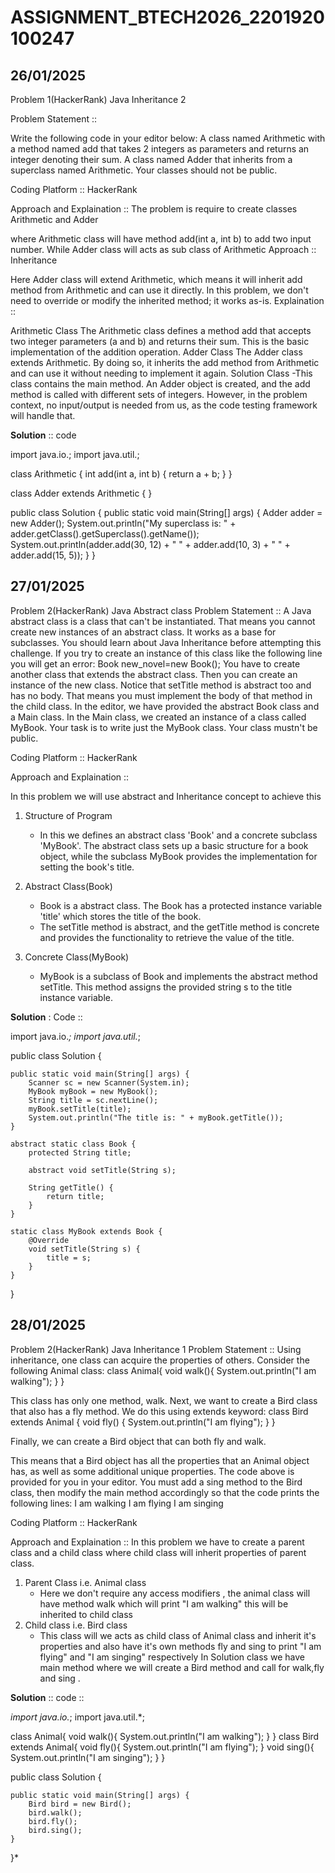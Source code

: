 # ASSIGNMENT_BTECH2026_2201920100247

## 26/01/2025
Problem 1(HackerRank)
Java Inheritance 2

Problem Statement ::

Write the following code in your editor below: A class named Arithmetic with a method named add that takes 2 integers as parameters and returns an integer denoting their sum. A class named Adder that inherits from a superclass named Arithmetic. Your classes should not be public.

Coding Platform :: HackerRank

Approach and Explaination :: The problem is require to create classes Arithmetic and Adder

where Arithmetic class will have method add(int a, int b) to add two input number.
While Adder class will acts as sub class of Arithmetic
Approach :: Inheritance

Here Adder class will extend Arithmetic, which means it will inherit add method from Arithmetic and can use it directly. In this problem, we don't need to override or modify the inherited method; it works as-is.
Explaination ::

Arithmetic Class
The Arithmetic class defines a method add that accepts two integer parameters (a and b) and returns their sum. This is the basic implementation of the addition operation.
Adder Class
The Adder class extends Arithmetic. By doing so, it inherits the add method from Arithmetic and can use it without needing to implement it again.
Solution Class -This class contains the main method. An Adder object is created, and the add method is called with different sets of integers. However, in the problem context, no input/output is needed from us, as the code testing framework will handle that.

**Solution** :: code

import java.io.; 
import java.util.;

class Arithmetic { 
  int add(int a, int b) { 
      return a + b;
      } 
  }

class Adder extends Arithmetic { 
  }

public class Solution { 
  public static void main(String[] args) { 
    Adder adder = new Adder(); 
    System.out.println("My superclass is: " + adder.getClass().getSuperclass().getName()); 
    System.out.println(adder.add(30, 12) + " " + adder.add(10, 3) + " " + adder.add(15, 5));
  } 
}





















## 27/01/2025
Problem 2(HackerRank)
Java Abstract class
Problem Statement :: 
A Java abstract class is a class that can't be instantiated. That means you cannot create new instances of an abstract class. It works as a base for subclasses. You should learn about Java Inheritance before attempting this challenge.
If you try to create an instance of this class like the following line you will get an error:
Book new_novel=new Book(); 
You have to create another class that extends the abstract class. Then you can create an instance of the new class.
Notice that setTitle method is abstract too and has no body. That means you must implement the body of that method in the child class.
In the editor, we have provided the abstract Book class and a Main class. In the Main class, we created an instance of a class called MyBook. Your task is to write just the MyBook class.
Your class mustn't be public.

Coding Platform :: HackerRank

Approach and Explaination ::

In this problem we will use abstract and Inheritance concept to achieve this 
1. Structure of Program
    - In this we defines an abstract class 'Book' and a concrete subclass 'MyBook'. The abstract class sets up a basic structure for a book object, while the subclass MyBook provides the implementation for setting the book's title.
2. Abstract Class(Book)
   - Book is a abstract class. The Book has a protected instance variable 'title' which stores the title of the book.
   - The setTitle method is abstract, and the getTitle method is concrete and provides the functionality to retrieve the value of the title.

3. Concrete Class(MyBook)
   - MyBook is a subclass of Book and implements the abstract method setTitle. This method assigns the provided string s to the title instance variable.

**Solution** : Code :: 

import java.io.*;
import java.util.*;

public class Solution {

    public static void main(String[] args) {
        Scanner sc = new Scanner(System.in);
        MyBook myBook = new MyBook();
        String title = sc.nextLine();
        myBook.setTitle(title);
        System.out.println("The title is: " + myBook.getTitle());
    }
    
    abstract static class Book { 
        protected String title;
        
        abstract void setTitle(String s);
        
        String getTitle() { 
            return title;
        }
    }
    
    static class MyBook extends Book { 
        @Override 
        void setTitle(String s) { 
            title = s;
        } 
    }
}






















## 28/01/2025
Problem 2(HackerRank)
Java Inheritance 1
Problem Statement :: 
Using inheritance, one class can acquire the properties of others. Consider the following Animal class:
class Animal{
    void walk(){
        System.out.println("I am walking");
    }
}

This class has only one method, walk. Next, we want to create a Bird class that also has a fly method. We do this using extends keyword:
class Bird extends Animal {
    void fly() {
        System.out.println("I am flying");
    }
}

Finally, we can create a Bird object that can both fly and walk.

This means that a Bird object has all the properties that an Animal object has, as well as some additional unique properties.
The code above is provided for you in your editor. You must add a sing method to the Bird class, then modify the main method accordingly so that the code prints the following lines:
I am walking
I am flying
I am singing

Coding Platform :: HackerRank

Approach and Explaination ::
In this problem we have to create a parent class and a child class where child class will inherit properties of parent class. 
1. Parent Class i.e. Animal class
   - Here we don't require any access modifiers , the animal class will have method walk which will print "I am walking" this will be inherited to child class
2. Child class i.e. Bird class
   - This class will we acts as child class of Animal class and inherit it's properties and also have it's own methods fly and sing to print "I am flying" and "I am singing" respectively
In Solution class we have main method where we will create a Bird method and call for walk,fly and sing .

**Solution** :: code :: 

*import java.io.*;
import java.util.*;

class Animal{
    void walk(){
        System.out.println("I am walking");
    }
}
class Bird extends Animal{
    void fly(){
        System.out.println("I am flying");
    }
    void sing(){
        System.out.println("I am singing");
    }
}

public class Solution {

    public static void main(String[] args) {
        Bird bird = new Bird();
        bird.walk();
        bird.fly();
        bird.sing();
    }
}*
